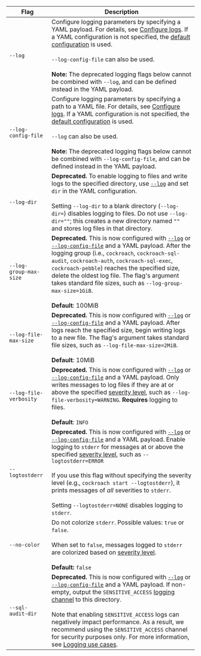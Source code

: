Flag | Description
-----|------------
`--log` |  Configure logging parameters by specifying a YAML payload. For details, see [Configure logs](configure-logs.html#flag). If a YAML configuration is not specified, the [default configuration](configure-logs.html#default-logging-configuration) is used.<br/><br/>`--log-config-file` can also be used.<br/><br/>**Note:** The deprecated logging flags below cannot be combined with `--log`, and can be defined instead in the YAML payload.
`--log-config-file` |  Configure logging parameters by specifying a path to a YAML file. For details, see [Configure logs](configure-logs.html#flag). If a YAML configuration is not specified, the [default configuration](configure-logs.html#default-logging-configuration) is used.<br/><br/>`--log` can also be used.<br/><br/>**Note:** The deprecated logging flags below cannot be combined with `--log-config-file`, and can be defined instead in the YAML payload.
`--log-dir` | **Deprecated.** To enable logging to files and write logs to the specified directory, use [`--log`](configure-logs.html#flag) and set `dir` in the YAML configuration. <br/><br/>Setting `--log-dir` to a blank directory (`--log-dir=`) disables logging to files. Do not use `--log-dir=""`; this creates a new directory named `""` and stores log files in that directory.
`--log-group-max-size` | **Deprecated.** This is now configured with [`--log`](configure-logs.html#flag) or [`--log-config-file`](configure-logs.html#flag) and a YAML payload. After the logging group (i.e., `cockroach`, `cockroach-sql-audit`, `cockroach-auth`, `cockroach-sql-exec`, `cockroach-pebble`) reaches the specified size, delete the oldest log file. The flag's argument takes standard file sizes, such as `--log-group-max-size=1GiB`.<br/><br/>**Default**: 100MiB
`--log-file-max-size` | **Deprecated.** This is now configured with [`--log`](configure-logs.html#flag) or [`--log-config-file`](configure-logs.html#flag) and a YAML payload. After logs reach the specified size, begin writing logs to a new file. The flag's argument takes standard file sizes, such as `--log-file-max-size=2MiB`.<br/><br/>**Default**: 10MiB
`--log-file-verbosity` | **Deprecated.** This is now configured with [`--log`](configure-logs.html#flag) or [`--log-config-file`](configure-logs.html#flag) and a YAML payload. Only writes messages to log files if they are at or above the specified [severity level](logging.html#logging-levels-severities), such as `--log-file-verbosity=WARNING`. **Requires** logging to files.<br/><br/>**Default**: `INFO`
`--logtostderr` | **Deprecated.** This is now configured with [`--log`](configure-logs.html#flag) or [`--log-config-file`](configure-logs.html#flag) and a YAML payload. Enable logging to `stderr` for messages at or above the specified [severity level](logging.html#logging-levels-severities), such as `--logtostderr=ERROR`<br/><br/>If you use this flag without specifying the severity level (e.g., `cockroach start --logtostderr`), it prints messages of *all* severities to `stderr`.<br/><br/>Setting `--logtostderr=NONE` disables logging to `stderr`.
`--no-color` | Do not colorize `stderr`. Possible values: `true` or `false`.<br/><br/>When set to `false`, messages logged to `stderr` are colorized based on [severity level](logging.html#logging-levels-severities). <br><br>**Default:** `false`
`--sql-audit-dir` | **Deprecated.** This is now configured with [`--log`](configure-logs.html#flag) or [`--log-config-file`](configure-logs.html#flag) and a YAML payload. If non-empty, output the `SENSITIVE_ACCESS` [logging channel](logging-overview.html#logging-channels) to this directory.<br><br>Note that enabling `SENSITIVE_ACCESS` logs can negatively impact performance. As a result, we recommend using the `SENSITIVE_ACCESS` channel for security purposes only. For more information, see [Logging use cases](logging-use-cases.html#security-and-audit-monitoring).
